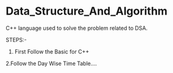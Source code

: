 # Data_Structure_And_Algorithm
C++ language used to solve the problem related to DSA.

STEPS:-
1. First Follow the Basic for C++

  2.Follow the Day Wise Time Table....
